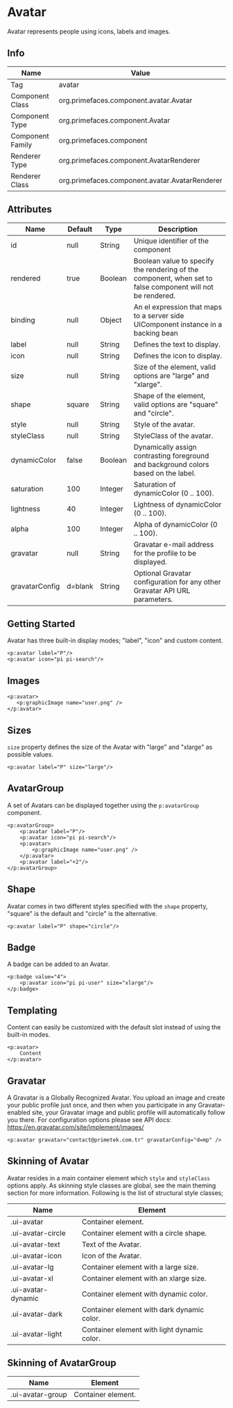 # Avatar

Avatar represents people using icons, labels and images.

## Info

| Name | Value |
| --- | --- |
| Tag | avatar
| Component Class | org.primefaces.component.avatar.Avatar
| Component Type | org.primefaces.component.Avatar
| Component Family | org.primefaces.component |
| Renderer Type | org.primefaces.component.AvatarRenderer
| Renderer Class | org.primefaces.component.avatar.AvatarRenderer

## Attributes

| Name | Default | Type | Description |
| --- | --- | --- | --- |
| id | null | String | Unique identifier of the component
| rendered | true | Boolean | Boolean value to specify the rendering of the component, when set to false component will not be rendered.
| binding | null | Object | An el expression that maps to a server side UIComponent instance in a backing bean
| label | null | String | Defines the text to display.
| icon | null | String | Defines the icon to display.
| size | null | String | Size of the element, valid options are "large" and "xlarge".
| shape | square | String | Shape of the element, valid options are "square" and "circle".
| style | null | String | Style of the avatar.
| styleClass | null | String | StyleClass of the avatar.
| dynamicColor | false | Boolean | Dynamically assign contrasting foreground and background colors based on the label.
| saturation | 100 | Integer | Saturation of dynamicColor (0 .. 100).
| lightness | 40 | Integer | Lightness of dynamicColor (0 .. 100).
| alpha | 100 | Integer | Alpha of dynamicColor (0 .. 100).
| gravatar | null | String | Gravatar e-mail address for the profile to be displayed.
| gravatarConfig | d=blank | String | Optional Gravatar configuration for any other Gravatar API URL parameters.

## Getting Started
Avatar has three built-in display modes; "label", "icon" and custom content.

```xhtml
<p:avatar label="P"/>
<p:avatar icon="pi pi-search"/>
```

## Images
```xhtml
<p:avatar>
   <p:graphicImage name="user.png" />
</p:avatar>
```

## Sizes
`size` property defines the size of the Avatar with "large" and "xlarge" as possible values.

```xhtml
<p:avatar label="P" size="large"/>
```

## AvatarGroup
A set of Avatars can be displayed together using the `p:avatarGroup` component.

```xhtml
<p:avatarGroup>
    <p:avatar label="P"/>
    <p:avatar icon="pi pi-search"/>
    <p:avatar>
        <p:graphicImage name="user.png" />
    </p:avatar>
    <p:avatar label="+2"/>
</p:avatarGroup>
```

## Shape
Avatar comes in two different styles specified with the `shape` property, "square" is the default and "circle" is the alternative.

```xhtml
<p:avatar label="P" shape="circle"/>
```

## Badge
A badge can be added to an Avatar.

```xhtml
<p:badge value="4">
    <p:avatar icon="pi pi-user" size="xlarge"/>
</p:badge>
```

## Templating
Content can easily be customized with the default slot instead of using the built-in modes.

```xhtml
<p:avatar>
    Content
</p:avatar>
```

## Gravatar
A Gravatar is a Globally Recognized Avatar. You upload an image and create your public profile just once,
and then when you participate in any Gravatar-enabled site, your Gravatar image and public profile will automatically
follow you there. For configuration options please see API docs: https://en.gravatar.com/site/implement/images/

```xhtml
<p:avatar gravatar="contact@primetek.com.tr" gravatarConfig="d=mp" />
```

## Skinning of Avatar
Avatar resides in a main container element which `style` and `styleClass` options apply. As skinning
style classes are global, see the main theming section for more information. Following is the list of
structural style classes;

| Name | Element |
| --- | --- |
|.ui-avatar | Container element.
|.ui-avatar-circle | Container element with a circle shape.
|.ui-avatar-text | Text of the Avatar.
|.ui-avatar-icon | Icon of the Avatar.
|.ui-avatar-lg | Container element with a large size.
|.ui-avatar-xl | Container element with an xlarge size.
|.ui-avatar-dynamic | Container element with dynamic color.
|.ui-avatar-dark | Container element with dark dynamic color.
|.ui-avatar-light | Container element with light dynamic color.

## Skinning of AvatarGroup

| Name | Element |
| --- | --- |
|.ui-avatar-group | Container element.